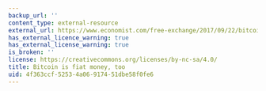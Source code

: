 ```yaml
---
backup_url: ''
content_type: external-resource
external_url: https://www.economist.com/free-exchange/2017/09/22/bitcoin-is-fiat-money-too
has_external_licence_warning: true
has_external_license_warning: true
is_broken: ''
license: https://creativecommons.org/licenses/by-nc-sa/4.0/
title: Bitcoin is fiat money, too
uid: 4f363ccf-5253-4a06-9174-51dbe58f0fe6
---
```


